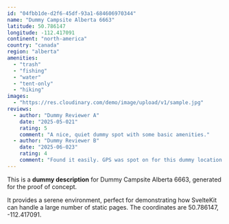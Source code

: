 ```yaml
---
id: "04fbb1de-d2f6-45df-93a1-684606970344"
name: "Dummy Campsite Alberta 6663"
latitude: 50.786147
longitude: -112.417091
continent: "north-america"
country: "canada"
region: "alberta"
amenities:
  - "trash"
  - "fishing"
  - "water"
  - "tent-only"
  - "hiking"
images:
  - "https://res.cloudinary.com/demo/image/upload/v1/sample.jpg"
reviews:
  - author: "Dummy Reviewer A"
    date: "2025-05-021"
    rating: 5
    comment: "A nice, quiet dummy spot with some basic amenities."
  - author: "Dummy Reviewer B"
    date: "2025-06-023"
    rating: 4
    comment: "Found it easily. GPS was spot on for this dummy location."
---
```


This is a **dummy description** for Dummy Campsite Alberta 6663, generated for the proof of concept.

It provides a serene environment, perfect for demonstrating how SvelteKit can handle a large number of static pages. The coordinates are 50.786147, -112.417091.
